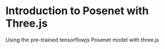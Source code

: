 # Introduction to Posenet with Three.js

Using the pre-trained tensorflowjs Posenet model with three.js